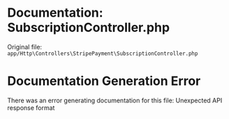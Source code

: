 # Documentation: SubscriptionController.php

Original file: `app/Http\Controllers\StripePayment\SubscriptionController.php`

# Documentation Generation Error

There was an error generating documentation for this file: Unexpected API response format